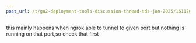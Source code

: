 ```yaml
---
post_url: /t/ga2-deployment-tools-discussion-thread-tds-jan-2025/161120/42
---
```

this mainly happens when ngrok able to tunnel to given port but nothing is running on that port,so check that first